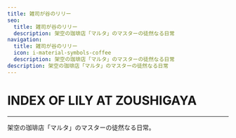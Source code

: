 ```yaml
---
title: 雑司が谷のリリー
seo:
  title: 雑司が谷のリリー
  description: 架空の珈琲店「マルタ」のマスターの徒然なる日常
navigation:
  title: 雑司が谷のリリー
  icon: i-material-symbols-coffee
  description: 架空の珈琲店「マルタ」のマスターの徒然なる日常
description: 架空の珈琲店「マルタ」のマスターの徒然なる日常
---
```


# INDEX OF LILY AT ZOUSHIGAYA

---

架空の珈琲店「マルタ」のマスターの徒然なる日常。
